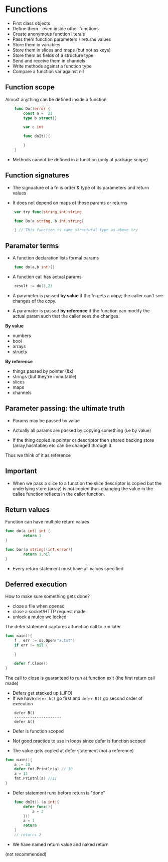 # Functions

- First class objects
- Define them - even inside other functions
- Create anonymous function literals
- Pass them function parameters / returns values
- Store them in variables
- Store them in slices and maps (but not as keys)
- Store them as fields of a structure type
- Send and receive them in channels
- Write methods against a function type
- Compare a function var against nil 

## Function scope

Almost anything can be defined inside a function

```go
    func Do()error {
        const a =  21
        type b struct{}

        var c int

        func doIt(){

        }
    }
```
- Methods cannot be defined in a function (only at package scope)

## Function signatures

- The signuature of a fn is order & type of its parameters and return values

- It does not depend on maps of those params or returns

```go
    var try func(string,int)string

    func Do(a string, b int)string{

    } // This function is same structural type as above try
```

## Paramater terms

- A function declaration lists formal params

```go
    func do(a,b int){}
```
- A function call has actual params

```go
    result := do(1,2)
```
- A parameter is passed **by value** if the fn gets a copy; the caller can't see changes
of the copy.

- A paramater is passed **by reference** if the function can modify 
the  actual param such that the caller sees the changes.

**By value**

- numbers
- bool
- arrays
- structs

**By reference**

- things passed by pointer (&x)
- strings (but they're immutable)
- slices
- maps
- channels

## Parameter passing: the ultimate truth

- Params may be passed by value

- Actually all params are passed by copying something (i.e by value)

- If the thing copied is pointer or descriptor then shared backing store (array,hashtable)
etc can be changed through it.

Thus we think of it as reference

## Important
- When we pass a slice to a function the slice descriptor is copied but the underlying
store (array) is not copied thus changing the value in the callee function
reflects in the caller function.

## Return values

Function can have multiple return values

```go
func do(a int) int {
        return 1
}

func bar(a string)(int,error){
        return 1,nil
}
```
- Every return statement must have all values specified

## Deferred execution

How to make sure something gets done?

- close a file when opened
- close a socket/HTTP request made
- unlock a mutex we locked

The defer statement captures a function call to run later

```go
func main(){
    f , err := os.Open("a.txt")
    if err != nil {

    }

    defer f.Close()
}
```

The call to close is guaranteed to run at function exit (the first return call made)

- Defers get stacked up (LIFO)
- If we have ``defer A()`` go first and ``defer B()`` go second order of execution

```
    defer B()
    ---------------------
    defer A()
```
- Defer is function scoped

- Not good practice to use in loops since defer is function scoped

- The value gets copied at defer statement (not a reference)

```go
func main(){
    a := 10
    defer fmt.Println(a) // 10
    a = 11
    fmt.Printnl(a) //11
}

```

- Defer statement runs before return is "done"


```go
    func doIt() (a int){
        defer func(){
            a = 2
        }()
        a = 1 
        return
    }    
    // returns 2
```
- We have named return value and naked return

(not recommended)